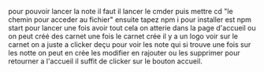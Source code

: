 pour pouvoir lancer la note il faut il lancer le cmder puis mettre cd "le chemin pour acceder au fichier" ensuite tapez npm i pour installer est npm start pour 
lancer une fois avoir tout cela on atterie dans la page d'accueil ou on peut créé des carnet une fois le carnet crée il y a un logo voir sur le carnet on a juste a clicker deçu 
pour voir les note qui si trouve une fois sur les notte on peut en crée les modifier en rajouter ou les supprimer pour retourner a l'accueil il suffit de clicker sur le bouton accueil.
